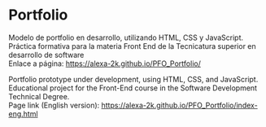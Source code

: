 # Portfolio
Modelo de portfolio en desarrollo, utilizando HTML, CSS y JavaScript. <br> Práctica formativa para la materia Front End de la Tecnicatura superior en desarrollo de software <br>
Enlace a página:  https://alexa-2k.github.io/PFO_Portfolio/

Portfolio prototype under development, using HTML, CSS, and JavaScript.<br> Educational project for the Front-End course in the Software Development Technical Degree.<br>
Page link (English version): https://alexa-2k.github.io/PFO_Portfolio/index-eng.html
